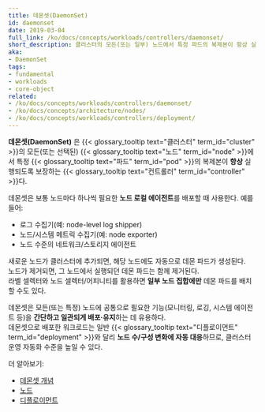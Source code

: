 ```yaml
---
title: 데몬셋(DaemonSet)
id: daemonset
date: 2019-03-04
full_link: /ko/docs/concepts/workloads/controllers/daemonset/
short_description: 클러스터의 모든(또는 일부) 노드에서 특정 파드의 복제본이 항상 실행되도록 보장하는 컨트롤러.
aka:
- DaemonSet
tags:
- fundamental
- workloads
- core-object
related:
- /ko/docs/concepts/workloads/controllers/daemonset/
- /ko/docs/concepts/architecture/nodes/
- /ko/docs/concepts/workloads/controllers/deployment/
---
```


<!-- overview -->
**데몬셋(DaemonSet)** 은 {{< glossary_tooltip text="클러스터" term_id="cluster" >}}의 모든(또는 선택된) {{< glossary_tooltip text="노드" term_id="node" >}}에서 특정 {{< glossary_tooltip text="파드" term_id="pod" >}}의 복제본이 **항상** 실행되도록 보장하는 {{< glossary_tooltip text="컨트롤러" term_id="controller" >}}다.

<!-- body -->
데몬셋은 보통 노드마다 하나씩 필요한 **노드 로컬 에이전트**를 배포할 때 사용한다. 예를 들어:

- 로그 수집기(예: node-level log shipper)
- 노드/시스템 메트릭 수집기(예: node exporter)
- 노드 수준의 네트워크/스토리지 에이전트

새로운 노드가 클러스터에 추가되면, 해당 노드에도 자동으로 데몬 파드가 생성된다.  
노드가 제거되면, 그 노드에서 실행되던 데몬 파드는 함께 제거된다.  
라벨 셀렉터와 노드 셀렉터/어피니티를 활용하면 **일부 노드 집합에만** 데몬 파드를 배치할 수도 있다.

<!-- best_practices -->
데몬셋은 모든(또는 특정) 노드에 공통으로 필요한 기능(모니터링, 로깅, 시스템 에이전트 등)을 **간단하고 일관되게 배포·유지**하는 데 유용하다.  
데몬셋으로 배포한 워크로드는 일반 {{< glossary_tooltip text="디플로이먼트" term_id="deployment" >}}와 달리 **노드 수/구성 변화에 자동 대응**하므로, 클러스터 운영 자동화 수준을 높일 수 있다.

<!-- more -->
더 알아보기:
- [데몬셋 개념](/ko/docs/concepts/workloads/controllers/daemonset/)
- [노드](/ko/docs/concepts/architecture/nodes/)
- [디플로이먼트](/ko/docs/concepts/workloads/controllers/deployment/)


